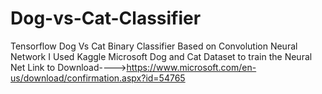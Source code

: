 # Dog-vs-Cat-Classifier
Tensorflow Dog Vs Cat Binary Classifier Based on Convolution Neural Network
I Used Kaggle Microsoft Dog and Cat Dataset to train the Neural Net
Link to Download---->https://www.microsoft.com/en-us/download/confirmation.aspx?id=54765

